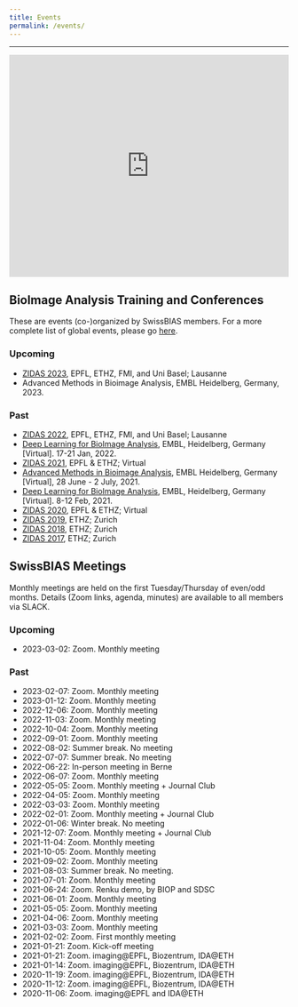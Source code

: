 ```yaml
---
title: Events
permalink: /events/
---
```


---

<iframe src="https://calendar.google.com/calendar/embed?src=0ehba6ebqgebeuk2soq527l4bg%40group.calendar.google.com&ctz=Europe%2FZurich&showPrint=0&hl=en_GB&showCalendars=0&showTitle=0&showTabs=1&" style="border: 0" width="100%" height="400" frameborder="0" scrolling="no"></iframe>


## BioImage Analysis Training and Conferences
These are events (co-)organized by SwissBIAS members.
For a more complete list of global events, please go [here](https://forum.image.sc/t/upcoming-image-analysis-events/60018).

### Upcoming
- [ZIDAS 2023](https://www.zidas.org/), EPFL, ETHZ, FMI, and Uni Basel; Lausanne
- Advanced Methods in Bioimage Analysis, EMBL Heidelberg, Germany, 2023.

### Past
- [ZIDAS 2022](https://2022.zidas.org/), EPFL, ETHZ, FMI, and Uni Basel; Lausanne
- [Deep Learning for BioImage Analysis](https://www.embl.org/about/info/course-and-conference-office/events/mac22-01/), EMBL, Heidelberg, Germany [Virtual]. 17-21 Jan, 2022.
- [ZIDAS 2021](https://2021.zidas.org/), EPFL & ETHZ; Virtual
- [Advanced Methods in Bioimage Analysis](https://www.embl.de/training/events/2021/BIA21-01/index.html), EMBL Heidelberg, Germany [Virtual], 28 June - 2 July, 2021.
- [Deep Learning for BioImage Analysis](https://www.embl.de/training/events/2021/MAC21-01/index.html), EMBL, Heidelberg, Germany [Virtual]. 8-12 Feb, 2021.
- [ZIDAS 2020](https://2020.zidas.org/), EPFL & ETHZ; Virtual
- [ZIDAS 2019](https://2019.zidas.org/), ETHZ; Zurich
- [ZIDAS 2018](https://2018.zidas.org/), ETHZ; Zurich
- [ZIDAS 2017](https://2017.zidas.org/), ETHZ; Zurich


## SwissBIAS Meetings
Monthly meetings are held on the first Tuesday/Thursday of even/odd months.
Details (Zoom links, agenda, minutes) are available to all members via SLACK. 

### Upcoming
- 2023-03-02: Zoom. Monthly meeting

### Past
- 2023-02-07: Zoom. Monthly meeting
- 2023-01-12: Zoom. Monthly meeting
- 2022-12-06: Zoom. Monthly meeting
- 2022-11-03: Zoom. Monthly meeting
- 2022-10-04: Zoom. Monthly meeting
- 2022-09-01: Zoom. Monthly meeting
- 2022-08-02: Summer break. No meeting
- 2022-07-07: Summer break. No meeting
- 2022-06-22: In-person meeting in Berne 
- 2022-06-07: Zoom. Monthly meeting 
- 2022-05-05: Zoom. Monthly meeting + Journal Club
- 2022-04-05: Zoom. Monthly meeting 
- 2022-03-03: Zoom. Monthly meeting 
- 2022-02-01: Zoom. Monthly meeting + Journal Club
- 2022-01-06: Winter break. No meeting
- 2021-12-07: Zoom. Monthly meeting + Journal Club
- 2021-11-04: Zoom. Monthly meeting
- 2021-10-05: Zoom. Monthly meeting
- 2021-09-02: Zoom. Monthly meeting
- 2021-08-03: Summer break. No meeting.
- 2021-07-01: Zoom. Monthly meeting
- 2021-06-24: Zoom. Renku demo, by BIOP and SDSC 
- 2021-06-01: Zoom. Monthly meeting
- 2021-05-05: Zoom. Monthly meeting
- 2021-04-06: Zoom. Monthly meeting
- 2021-03-03: Zoom. Monthly meeting
- 2021-02-02: Zoom. First monthly meeting
- 2021-01-21: Zoom. Kick-off meeting
- 2021-01-21: Zoom. imaging@EPFL, Biozentrum, IDA@ETH
- 2021-01-14: Zoom. imaging@EPFL, Biozentrum, IDA@ETH
- 2020-11-19: Zoom. imaging@EPFL, Biozentrum, IDA@ETH
- 2020-11-12: Zoom. imaging@EPFL, Biozentrum, IDA@ETH
- 2020-11-06: Zoom. imaging@EPFL and IDA@ETH

